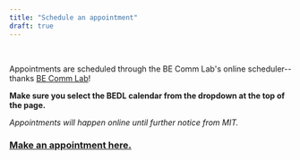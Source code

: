 ```yaml
---
title: "Schedule an appointment"
draft: true
---
```


&nbsp;

Appointments are scheduled through the BE Comm Lab's online scheduler--thanks [BE Comm Lab](https://mitcommlab.mit.edu/be/)!

**Make sure you select the BEDL calendar from the dropdown at the top of the page.**

*Appointments will happen online until further notice from MIT.*

### [Make an appointment here.](https://mit.mywconline.net/)
